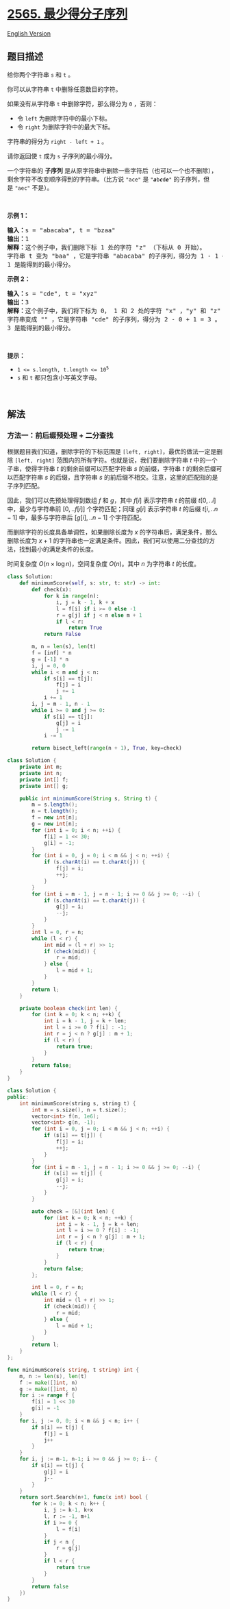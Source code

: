 # [2565. 最少得分子序列](https://leetcode.cn/problems/subsequence-with-the-minimum-score)

[English Version](/solution/2500-2599/2565.Subsequence%20With%20the%20Minimum%20Score/README_EN.md)

## 题目描述

<!-- 这里写题目描述 -->

<p>给你两个字符串&nbsp;<code>s</code> 和&nbsp;<code>t</code>&nbsp;。</p>

<p>你可以从字符串 <code>t</code>&nbsp;中删除任意数目的字符。</p>

<p>如果没有从字符串&nbsp;<code>t</code>&nbsp;中删除字符，那么得分为&nbsp;<code>0</code>&nbsp;，否则：</p>

<ul>
	<li>令&nbsp;<code>left</code>&nbsp;为删除字符中的最小下标。</li>
	<li>令&nbsp;<code>right</code>&nbsp;为删除字符中的最大下标。</li>
</ul>

<p>字符串的得分为&nbsp;<code>right - left + 1</code>&nbsp;。</p>

<p>请你返回使<em>&nbsp;</em><code>t</code><em> </em>成为<em>&nbsp;</em><code>s</code>&nbsp;子序列的最小得分。</p>

<p>一个字符串的 <strong>子序列</strong>&nbsp;是从原字符串中删除一些字符后（也可以一个也不删除），剩余字符不改变顺序得到的字符串。（比方说&nbsp;<code>"ace"</code> 是&nbsp;<code>"<strong><em>a</em></strong>b<strong><em>c</em></strong>d<strong><em>e</em></strong>"</code>&nbsp;的子序列，但是&nbsp;<code>"aec"</code>&nbsp;不是）。</p>

<p>&nbsp;</p>

<p><strong>示例 1：</strong></p>

<pre>
<b>输入：</b>s = "abacaba", t = "bzaa"
<b>输出：</b>1
<b>解释：</b>这个例子中，我们删除下标 1 处的字符 "z" （下标从 0 开始）。
字符串 t 变为 "baa" ，它是字符串 "abacaba" 的子序列，得分为 1 - 1 + 1 = 1 。
1 是能得到的最小得分。
</pre>

<p><strong>示例 2：</strong></p>

<pre>
<b>输入：</b>s = "cde", t = "xyz"
<b>输出：</b>3
<b>解释：</b>这个例子中，我们将下标为 0， 1 和 2 处的字符 "x" ，"y" 和 "z" 删除（下标从 0 开始）。
字符串变成 "" ，它是字符串 "cde" 的子序列，得分为 2 - 0 + 1 = 3 。
3 是能得到的最小得分。
</pre>

<p>&nbsp;</p>

<p><strong>提示：</strong></p>

<ul>
	<li><code>1 &lt;= s.length, t.length &lt;= 10<sup>5</sup></code></li>
	<li><code>s</code> 和&nbsp;<code>t</code>&nbsp;都只包含小写英文字母。</li>
</ul>

<p>&nbsp;</p>

## 解法

### 方法一：前后缀预处理 + 二分查找

根据题目我们知道，删除字符的下标范围是 `[left, right]`，最优的做法一定是删除 `[left, right]` 范围内的所有字符。也就是说，我们要删除字符串 $t$ 中的一个子串，使得字符串 $t$ 的剩余前缀可以匹配字符串 $s$ 的前缀，字符串 $t$ 的剩余后缀可以匹配字符串 $s$ 的后缀，且字符串 $s$ 的前后缀不相交。注意，这里的匹配指的是子序列匹配。

因此，我们可以先预处理得到数组 $f$ 和 $g$，其中 $f[i]$ 表示字符串 $t$ 的前缀 $t[0,..i]$ 中，最少与字符串前 $[0,..f[i]]$ 个字符匹配；同理 $g[i]$ 表示字符串 $t$ 的后缀 $t[i,..n-1]$ 中，最多与字符串后 $[g[i],..n-1]$ 个字符匹配。

而删除字符的长度具备单调性，如果删除长度为 $x$ 的字符串后，满足条件，那么删除长度为 $x+1$ 的字符串也一定满足条件。因此，我们可以使用二分查找的方法，找到最小的满足条件的长度。

时间复杂度 $O(n \times \log n)$，空间复杂度 $O(n)$。其中 $n$ 为字符串 $t$ 的长度。

<!-- tabs:start -->

```python
class Solution:
    def minimumScore(self, s: str, t: str) -> int:
        def check(x):
            for k in range(n):
                i, j = k - 1, k + x
                l = f[i] if i >= 0 else -1
                r = g[j] if j < n else m + 1
                if l < r:
                    return True
            return False

        m, n = len(s), len(t)
        f = [inf] * n
        g = [-1] * n
        i, j = 0, 0
        while i < m and j < n:
            if s[i] == t[j]:
                f[j] = i
                j += 1
            i += 1
        i, j = m - 1, n - 1
        while i >= 0 and j >= 0:
            if s[i] == t[j]:
                g[j] = i
                j -= 1
            i -= 1

        return bisect_left(range(n + 1), True, key=check)
```

```java
class Solution {
    private int m;
    private int n;
    private int[] f;
    private int[] g;

    public int minimumScore(String s, String t) {
        m = s.length();
        n = t.length();
        f = new int[n];
        g = new int[n];
        for (int i = 0; i < n; ++i) {
            f[i] = 1 << 30;
            g[i] = -1;
        }
        for (int i = 0, j = 0; i < m && j < n; ++i) {
            if (s.charAt(i) == t.charAt(j)) {
                f[j] = i;
                ++j;
            }
        }
        for (int i = m - 1, j = n - 1; i >= 0 && j >= 0; --i) {
            if (s.charAt(i) == t.charAt(j)) {
                g[j] = i;
                --j;
            }
        }
        int l = 0, r = n;
        while (l < r) {
            int mid = (l + r) >> 1;
            if (check(mid)) {
                r = mid;
            } else {
                l = mid + 1;
            }
        }
        return l;
    }

    private boolean check(int len) {
        for (int k = 0; k < n; ++k) {
            int i = k - 1, j = k + len;
            int l = i >= 0 ? f[i] : -1;
            int r = j < n ? g[j] : m + 1;
            if (l < r) {
                return true;
            }
        }
        return false;
    }
}
```

```cpp
class Solution {
public:
    int minimumScore(string s, string t) {
        int m = s.size(), n = t.size();
        vector<int> f(n, 1e6);
        vector<int> g(n, -1);
        for (int i = 0, j = 0; i < m && j < n; ++i) {
            if (s[i] == t[j]) {
                f[j] = i;
                ++j;
            }
        }
        for (int i = m - 1, j = n - 1; i >= 0 && j >= 0; --i) {
            if (s[i] == t[j]) {
                g[j] = i;
                --j;
            }
        }

        auto check = [&](int len) {
            for (int k = 0; k < n; ++k) {
                int i = k - 1, j = k + len;
                int l = i >= 0 ? f[i] : -1;
                int r = j < n ? g[j] : m + 1;
                if (l < r) {
                    return true;
                }
            }
            return false;
        };

        int l = 0, r = n;
        while (l < r) {
            int mid = (l + r) >> 1;
            if (check(mid)) {
                r = mid;
            } else {
                l = mid + 1;
            }
        }
        return l;
    }
};
```

```go
func minimumScore(s string, t string) int {
	m, n := len(s), len(t)
	f := make([]int, n)
	g := make([]int, n)
	for i := range f {
		f[i] = 1 << 30
		g[i] = -1
	}
	for i, j := 0, 0; i < m && j < n; i++ {
		if s[i] == t[j] {
			f[j] = i
			j++
		}
	}
	for i, j := m-1, n-1; i >= 0 && j >= 0; i-- {
		if s[i] == t[j] {
			g[j] = i
			j--
		}
	}
	return sort.Search(n+1, func(x int) bool {
		for k := 0; k < n; k++ {
			i, j := k-1, k+x
			l, r := -1, m+1
			if i >= 0 {
				l = f[i]
			}
			if j < n {
				r = g[j]
			}
			if l < r {
				return true
			}
		}
		return false
	})
}
```

<!-- tabs:end -->

<!-- end -->
